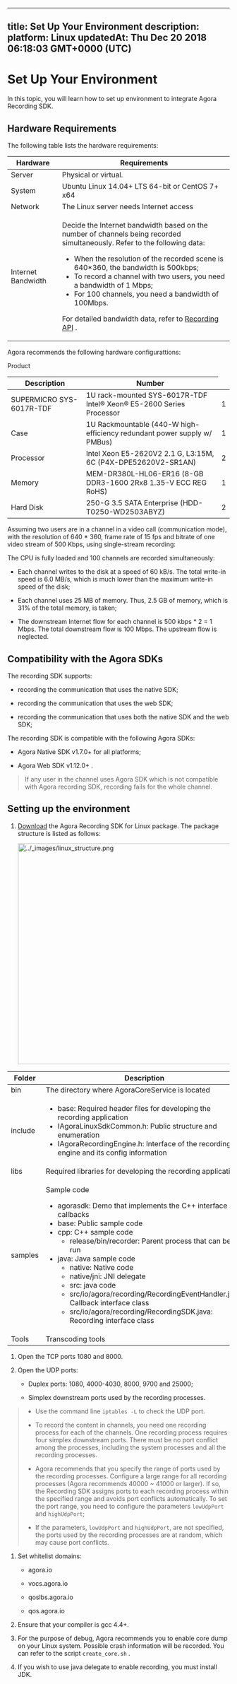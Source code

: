 
---
title: Set Up Your Environment
description: 
platform: Linux
updatedAt: Thu Dec 20 2018 06:18:03 GMT+0000 (UTC)
---
# Set Up Your Environment
In this topic, you will learn how to set up environment to integrate Agora Recording SDK.

## Hardware Requirements

The following table lists the hardware requirements:

<table>
<colgroup>
<col/>
<col/>
</colgroup>
<thead>
<tr><th>Hardware</th>
<th>Requirements</th>
</tr>
</thead>
<tbody>
<tr><td>Server</td>
<td>Physical or virtual.</td>
</tr>
<tr><td>System</td>
<td>Ubuntu Linux 14.04+ LTS 64-bit or CentOS 7+ x64</td>
</tr>
<tr><td>Network</td>
<td>The Linux server needs Internet access</td>
</tr>
<tr><td>Internet Bandwidth</td>
<td><p>Decide the Internet bandwidth based on the number of channels being recorded simultaneously. Refer to the following data:</p>
<div><ul>
<li>When the resolution of the recorded scene is 640*360, the bandwidth is 500kbps;</li>
<li>To record a channel with two users, you need a bandwidth of 1 Mbps;</li>
<li>For 100 channels, you need a bandwidth of 100Mbps.</li>
</ul>
</div>
<p>For detailed bandwidth data, refer to <a href="../../en/API%20Reference/recording_cpp.md"><span>Recording API</span></a> .</p>
</td>
</tr>
</tbody>
</table>



Agora recommends the following hardware configurattions:

<table>
<colgroup>
<col/>
<col/>
<col/>
</colgroup>
<thead>
<tr><thg>Product</th>
<th>Description</th>
<th>Number</th>
</tr>
</thead>
<tbody>
<tr><td>SUPERMICRO SYS-6017R-TDF</td>
<td>1U rack-mounted SYS-6017R-TDF
Intel® Xeon® E5-2600 Series Processor</td>
<td>1</td>
</tr>
<tr><td>Case</td>
<td>1U Rackmountable
(440-W high-efficiency redundant power supply w/ PMBus)</td>
<td>1</td>
</tr>
<tr><td>Processor</td>
<td>Intel Xeon E5-2620V2 2.1 G, L3:15M, 6C (P4X-DPE52620V2-SR1AN)</td>
<td>2</td>
</tr>
<tr><td>Memory</td>
<td>MEM-DR380L-HL06-ER16 (8-GB DDR3-1600 2Rx8 1.35-V ECC REG RoHS)</td>
<td>1</td>
</tr>
<tr><td>Hard Disk</td>
<td>250-G 3.5 SATA Enterprise (HDD-T0250-WD2503ABYZ)</td>
<td>2</td>
</tr>
</tbody>
</table>



Assuming two users are in a channel in a video call \(communication mode\), with the resolution of 640 * 360, frame rate of 15 fps and bitrate of one video stream of 500 Kbps, using single-stream recording:

The CPU is fully loaded and 100 channels are recorded simultaneously:

-   Each channel writes to the disk at a speed of 60 kB/s. The total write-in speed is 6.0 MB/s, which is much lower than the maximum write-in speed of the disk;

-   Each channel uses 25 MB of memory. Thus, 2.5 GB of memory, which is 31% of the total memory, is taken;

-   The downstream Internet flow for each channel is 500 kbps \* 2 = 1 Mbps. The total downstream flow is 100 Mbps. The upstream flow is neglected.


## Compatibility with the Agora SDKs

The recording SDK supports:

-   recording the communication that uses the native SDK;

-   recording the communication that uses the web SDK;

-   recording the communication that uses both the native SDK and the web SDK;


The recording SDK is compatible with the following Agora SDKs:

-   Agora Native SDK v1.7.0+ for all platforms;

-   Agora Web SDK v1.12.0+ .

> If any user in the channel uses Agora SDK which is not compatible with Agora recording SDK, recording fails for the whole channel.

## Setting up the environment

1.  [Download](https://docs.agora.io/en/Agora%20Platform/downloads) the Agora Recording SDK for Linux package. The package structure is listed as follows:

    <img alt="../_images/linux_structure.png" src="https://web-cdn.agora.io/docs-files/en/linux_structure.png" style="width: 500.0px;"/>

<table>
<colgroup>
<col/>
<col/>
</colgroup>
<thead>
<tr><th>Folder</th>
<th>Description</th>
</tr>
</thead>
<tbody>
<tr><td>bin</td>
<td>The directory where AgoraCoreService is located</td>
</tr>
<tr><td>include</td>
<td><ul>
<li>base: Required header files for developing the recording application</li>
<li>IAgoraLinuxSdkCommon.h: Public structure and enumeration</li>
<li>IAgoraRecordingEngine.h: Interface of the recording engine and its config information</li>
</ul>
</td>
</tr>
<tr><td>libs</td>
<td>Required libraries for developing the recording application</td>
</tr>
<tr><td>samples</td>
<td><p>Sample code</p>
<ul>
<li>agorasdk: Demo that implements the C++ interface and callbacks</li>
<li>base: Public sample code</li>
<li>cpp: C++ sample code<ul>
<li>release/bin/recorder: Parent process that can be run</li>
</ul>
</li>
<li>java: Java sample code<ul>
<li>native: Native code</li>
<li>native/jni: JNI delegate</li>
<li>src: java code</li>
<li>src/io/agora/recording/RecordingEventHandler.java: Callback interface class</li>
<li>src/io/agora/recording/RecordingSDK.java: Recording interface class</li>
</ul>
</li>
</ul>
</td>
</tr>
<tr><td>Tools</td>
<td>Transcoding tools</td>
</tr>
</tbody>
</table>



1.  Open the TCP ports 1080 and 8000.

2.  Open the UDP ports:

    -   Duplex ports: 1080, 4000-4030, 8000, 9700 and 25000;

    -   Simplex downstream ports used by the recording processes.


> -   Use the command line `iptables -L` to check the UDP port.
> 
> -   To record the content in channels, you need one recording process for each of the channels. One recording process requires four simplex downstream ports. There must be no port conflict among the processes, including the system processes and all the recording processes.
> 
>  -   Agora recommends that you specify the range of ports used by the recording processes. Configure a large range for all recording processes \(Agora recommends 40000 ~ 41000 or larger\). If so, the Recording SDK assigns ports to each recording process within the specified range and avoids port conflicts automatically. To set the port range, you need to configure the parameters `lowUdpPort` and `highUdpPort`;
> 
>  -   If the parameters, `lowUdpPort` and `highUdpPort`, are not specified, the ports used by the recording processes are at random, which may cause port conflicts.


1.  Set whitelist domains:

    -   agora.io

    -   vocs.agora.io

    -   qoslbs.agora.io

    -   qos.agora.io

2.  Ensure that your compiler is gcc 4.4+.

3.  For the purpose of debug, Agora recommends you to enable core dump on your Linux system. Possible crash information will be recorded. You can refer to the script `create_core.sh` .

4.  If you wish to use java delegate to enable recording, you must install JDK.




